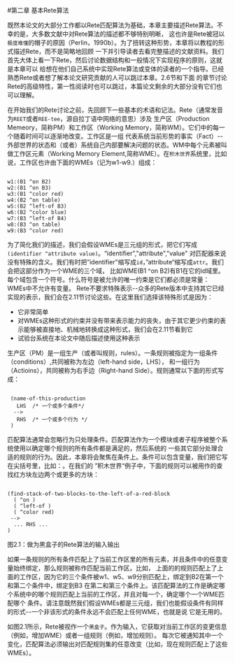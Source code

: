 #第二章 基本Rete算法

既然本论文的大部分工作都以Rete匹配算法为基础，本章主要描述Rete算法。不幸的是，大多数文献中对Rete算法的描述都不够特别明晰，
这也许是Rete被冠以`极度难懂`的帽子的原因（Perlin，1990b）。为了扭转这种形势，本章将以教程的形式描述Rete，而不是简略地回顾
一下并引导读者去看完整描述的文献资料。我们首先大体上看一下Rete，然后讨论数据结构和一般情况下实现程序的原则，这就是本章可以
给想在他们自己系统中实现Rete算法或变体的读者的一个指导。已经熟悉Rete或者想了解本论文研究贡献的人可以跳过本章。2.6节和下面
的章节讨论Rete的高级特性，第一性阅读时也可以跳过，本篇论文剩余的大部分没有它们也可以理解。

在开始我们的Rete讨论之前，先回顾下一些基本的术语和记法。Rete（通常发音为`REET`或者`REE-tee`，源自拉丁语中网络的意思）涉及
生产区（Production Memeory，简称PM）和工作区（Working Memory，简称WM）。它们中的每一个随着时间可以逐渐地改变。工作区是一组
代表系统当前形势的事实（Fact）--外部世界的状态和（或者）系统自己内部要解决问题的状态。WM中每个元素被叫做工作区元素（Working
Memory Element,简称WME）。在`积木世界`系统里，比如说，工作区也许由下面的WMEs（记为w1-w9.）组成：
<pre><code>
w1:(B1 ^on B2)
w2:(B1 ^on B3)
w3:(B1 ^color red)
w4:(B2 ^on table)
w5:(B2 ^left-of B3)
w6:(B2 ^color blue) 
w7:(B3 ^left-of B4)
w8:(B3 ^on table) 
w9:(B3 ^color red) 
</code></pre>

为了简化我们的描述，我们会假设WMEs是三元组的形式，把它们写成`(identifier ^attribute value)`。“identifier","attribute","value"
对匹配器来说没有特殊的含义。我们有时把”identifier"缩写成`id`，”attribute“缩写成`attr`。我们会把这部分作为一个WME的三个域，
比如WME(B1 ^on B2)有B1在它的id域里。每个域包含一个符号。什么符号是被允许的唯一约束是它们都必须是常量：WMEs中不允许有变量。
Rete不要求特殊表示--众多的Rete版本中支持其它已经实现的表示，我们会在2.11节讨论这些。在这里我们选择该特殊形式是因为：
* 它非常简单
* 对WMEs这种形式的约束并没有带来表示能力的丧失，由于其它更少约束的表示能够被直接地、机械地转换成这种形式，我们会在2.11节看到它
* 试验台系统在本论文中随后描述使用这种表示

生产区（PM）是一组生产（或者叫规则，rules）。一条规则被指定为一组条件（conditions）,共同被称为左边（left-hand side，LHS），
和一组行为（Actioins），共同被称为右手边（Right-hand Side）。规则通常以下面的形式写成：
<pre><code>
 (name-of-this-production
   LHS  /* 一个或多个条件*/
  -->
   RHS  /* 一个或多个行为 */
 )
</code></pre>

匹配算法通常会忽略行为只处理条件。匹配算法作为一个模块或者子程序被整个系统使用以确定哪个规则的所有条件都是满足的，然后系统的
一些其它部分处理合适的规则的行为。因此，本章将会聚焦在条件上。条件可以包含变量，我们把它写在尖括号里，比如：<x>。在我们的
”积木世界“例子中，下面的规则可以被用作的查找红方块左边两个或更多的方块：
<pre><code>
(find-stack-of-two-blocks-to-the-left-of-a-red-block
  (<x> ^on <y>)
  (<y> ^left-of <z>)
  (<z> ^color red)
 -->
  ... RHS ...
)
</code></pre>

图2.1：做为黑盒子的Rete算法的输入输出

如果一条规则的所有条件匹配上了当前工作区里的所有元素，并且条件中的任意变量始终绑定，那么规则被称作匹配当前工作区。比如，
上面的的规则匹配上了上面的工作区，因为它的三个条件被w1、w5、w9分别匹配上，<y>绑定到B2在第一个和第二个条件中，<z>绑定到B3
在第二和第三个条件上。该匹配算法的工作是确定哪个系统中的哪个规则匹配上当前的工作区，并且对每一个，确定哪个一个WME匹配哪个
条件。请注意既然我们假设WMEs都是三元组，我们也能假设条件有同样的形式--一个非该形式的条件永远不会匹配上任何WME，也就是说
它是无用的。

如图2.1所示，Rete被视作一个`黑盒子`。作为输入，它获取对当前工作区的变更信息（例如，增加WME）或者一组规则（例如，增加规则）。
每次它被通知其中一个变化，匹配算法必须输出对匹配规则集的任意改变（比如，现在规则匹配上了这些WMEs）。
 